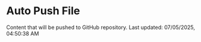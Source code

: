 # Auto Push File

Content that will be pushed to GitHub repository.
Last updated: 07/05/2025, 04:50:38 AM